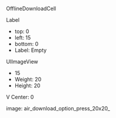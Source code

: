 

OfflineDownloadCell

Label
- top: 0
- left: 15
- bottom: 0
- Label: Empty

UIImageView
- 15
- Weight: 20
- Height: 20

V Center: 0

image: air_download_option_press_20x20_